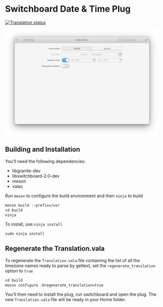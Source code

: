 # Switchboard Date & Time Plug
[![Translation status](https://l10n.elementary.io/widgets/switchboard/-/switchboard-plug-datetime/svg-badge.svg)](https://l10n.elementary.io/engage/switchboard/?utm_source=widget)

![screenshot](data/screenshot.png?raw=true)

## Building and Installation

You'll need the following dependencies:

* libgranite-dev
* libswitchboard-2.0-dev
* meson
* valac

Run `meson` to configure the build environment and then `ninja` to build

    meson build --prefix=/usr
    cd build
    ninja

To install, use `ninja install`

    sudo ninja install

## Regenerate the Translation.vala

To regenerate the `Translation.vala` file containing the list of all the timezone names ready to parse by gettext, set the `regenerate_translation` option to `true`

    cd build
    meson configure -Dregenerate_translation=true

You'll then need to install the plug, run switchboard and open the plug. The new `Translation.vala` file will be ready in your Home folder.
